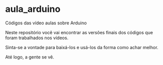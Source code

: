 # aula_arduino
Códigos das vídeo aulas sobre Arduino

Neste repositório você vai encontrar as versões finais dos códigos que foram trabalhados nos vídeos.

Sinta-se a vontade para baixá-los e usá-los da forma como achar melhor.

Até logo, a gente se vê.
